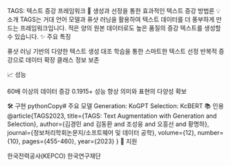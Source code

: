 TAGS: 텍스트 증강 프레임워크 🔄
생성과 선정을 통한 효과적인 텍스트 증강 방법론
💡 소개
TAGS는 거대 언어 모델과 퓨샷 러닝을 활용하여 텍스트 데이터를 더 풍부하게 만드는 프레임워크입니다. 적은 양의 원본 데이터로도 높은 품질의 증강 텍스트를 생성할 수 있습니다.
✨ 주요 특징

퓨샷 러닝 기반의 다양한 텍스트 생성
대조 학습을 통한 스마트한 텍스트 선정
반복적 증강으로 데이터 확장
클래스 정보 보존

📈 성능

60배 이상의 데이터 증강
0.1915+ 성능 향상
의미와 표현의 다양성 확보

🛠 구현
pythonCopy# 주요 모델
Generation: KoGPT
Selection: KcBERT
📚 인용
@article{TAGS2023,
  title={TAGS: Text Augmentation with Generation and Selection},
  author={김경민 and 김동환 and 조성웅 and 오흥선 and 황명하},
  journal={정보처리학회논문지/소프트웨어 및 데이터 공학},
  volume={12},
  number={10},
  pages={455-460},
  year={2023}
}
🙏 지원

한국전력공사(KEPCO)
한국연구재단
